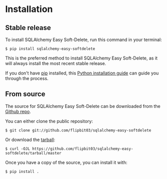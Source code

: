# Installation

## Stable release

To install SQLAlchemy Easy Soft-Delete, run this command in your
terminal:

``` console
$ pip install sqlalchemy-easy-softdelete
```

This is the preferred method to install SQLAlchemy Easy Soft-Delete, as it will always install the most recent stable release.

If you don't have [pip][] installed, this [Python installation guide][]
can guide you through the process.

## From source

The source for SQLAlchemy Easy Soft-Delete can be downloaded from
the [Github repo][].

You can either clone the public repository:

``` console
$ git clone git://github.com/flipbit03/sqlalchemy-easy-softdelete
```

Or download the [tarball][]:

``` console
$ curl -OJL https://github.com/flipbit03/sqlalchemy-easy-softdelete/tarball/master
```

Once you have a copy of the source, you can install it with:

``` console
$ pip install .
```

  [pip]: https://pip.pypa.io
  [Python installation guide]: http://docs.python-guide.org/en/latest/starting/installation/
  [Github repo]: https://github.com/%7B%7B%20cookiecutter.github_username%20%7D%7D/%7B%7B%20cookiecutter.project_slug%20%7D%7D
  [tarball]: https://github.com/%7B%7B%20cookiecutter.github_username%20%7D%7D/%7B%7B%20cookiecutter.project_slug%20%7D%7D/tarball/master

